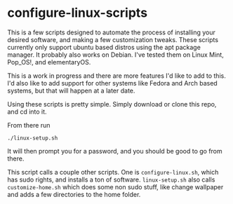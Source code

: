 # configure-linux-scripts
This is a few scripts designed to automate the process of installing your desired software, and making a few customization tweaks.
These scripts currently only support ubuntu based distros using the apt package manager. It probably also works on Debian.
I've tested them on Linux Mint, Pop_OS!, and elementaryOS.

This is a work in progress and there are more features I'd like to add to this. I'd also like to add support for other systems like Fedora and Arch based systems, but that will happen at a later date.

Using these scripts is pretty simple. Simply download or clone this repo, and cd into it.

From there run
```
./linux-setup.sh
```

It will then prompt you for a password, and you should be good to go from there.

This script calls a couple other scripts. One is `configure-linux.sh`, which has sudo rights, and installs a ton of software.
`linux-setup.sh` also calls `customize-home.sh` which does some non sudo stuff, like change wallpaper and adds a few directories to the home folder.

